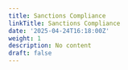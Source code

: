 ```yaml
---
title: Sanctions Compliance
linkTitle: Sanctions Compliance
date: '2025-04-24T16:18:00Z'
weight: 1
description: No content
draft: false
---
```



